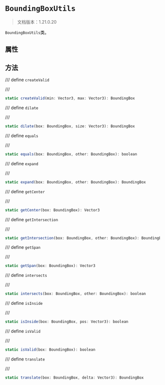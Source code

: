 # `BoundingBoxUtils`

> 文档版本：1.21.0.20

`BoundingBoxUtils`类。

## 属性

## 方法

/// define
`createValid`


///

```js
static createValid(min: Vector3, max: Vector3): BoundingBox
```


/// define
`dilate`


///

```js
static dilate(box: BoundingBox, size: Vector3): BoundingBox
```


/// define
`equals`


///

```js
static equals(box: BoundingBox, other: BoundingBox): boolean
```


/// define
`expand`


///

```js
static expand(box: BoundingBox, other: BoundingBox): BoundingBox
```


/// define
`getCenter`


///

```js
static getCenter(box: BoundingBox): Vector3
```


/// define
`getIntersection`


///

```js
static getIntersection(box: BoundingBox, other: BoundingBox): BoundingBox | undefined
```


/// define
`getSpan`


///

```js
static getSpan(box: BoundingBox): Vector3
```


/// define
`intersects`


///

```js
static intersects(box: BoundingBox, other: BoundingBox): boolean
```


/// define
`isInside`


///

```js
static isInside(box: BoundingBox, pos: Vector3): boolean
```


/// define
`isValid`


///

```js
static isValid(box: BoundingBox): boolean
```


/// define
`translate`


///

```js
static translate(box: BoundingBox, delta: Vector3): BoundingBox
```

